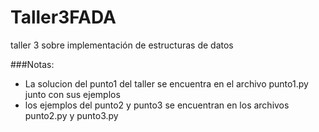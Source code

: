 # Taller3FADA
taller 3 sobre implementación de estructuras de datos

###Notas:
- La solucion del punto1 del taller se encuentra en el archivo punto1.py junto con sus ejemplos
- los ejemplos del punto2 y punto3 se encuentran en los archivos punto2.py y punto3.py
